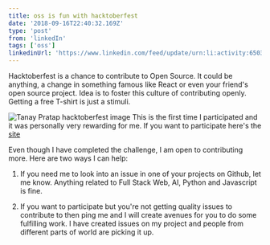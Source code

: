 ```yaml
---
title: oss is fun with hacktoberfest
date: '2018-09-16T22:40:32.169Z'
type: 'post'
from: 'linkedIn'
tags: ['oss']
linkedinUrl: 'https://www.linkedin.com/feed/update/urn:li:activity:6503632578984153088/'
---
```


Hacktoberfest is a chance to contribute to Open Source. It could be anything, a change in something famous like React or even your friend's open source project. Idea is to foster this culture of contributing openly. Getting a free T-shirt is just a stimuli.

![Tanay Pratap hacktoberfest image](https://image-store.slidesharecdn.com/415b0f7d-3da9-412a-b2d7-1257a757aff8-original.png)
This is the first time I participated and it was personally very rewarding for me. If you want to participate here's the [site](https://lnkd.in/fCK-iyz)


Even though I have completed the challenge, I am open to contributing more. Here are two ways I can help:

1. If you need me to look into an issue in one of your projects on Github, let me know. Anything related to Full Stack Web, AI, Python and Javascript is fine.

2. If you want to participate but you're not getting quality issues to contribute to then ping me and I will create avenues for you to do some fulfilling work. I have created issues on my project and people from different parts of world are picking it up.

